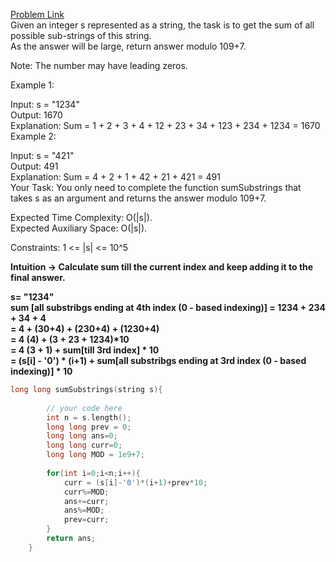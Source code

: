 [Problem Link](https://www.geeksforgeeks.org/problems/sum-of-all-substrings-of-a-number-1587115621/1)<br>
Given an integer s represented as a string, the task is to get the sum of all possible sub-strings of this string.<br>
As the answer will be large, return answer modulo 109+7. <br>

Note: The number may have leading zeros.<br>

Example 1:<br>

Input:
s = "1234"<br>
Output: 
1670<br>
Explanation: 
Sum = 1 + 2 + 3 + 4 + 12 + 23 + 34 + 123 + 234 + 1234 = 1670<br>
Example 2:<br>

Input:
s = "421"<br>
Output: 
491<br>
Explanation: 
Sum = 4 + 2 + 1 + 42 + 21 + 421 = 491<br>
Your Task:
You only need to complete the function sumSubstrings that takes s as an argument and returns the answer modulo 109+7.<br>

Expected Time Complexity: O(|s|).<br>
Expected Auxiliary Space: O(|s|).<br>

Constraints:
1 <= |s| <= 10^5<br>

__Intuition -> Calculate sum till the current index and keep adding it to the final answer.__ <br>

__s= "1234"__ <br>
__sum [all substribgs ending at 4th index (0 - based indexing)] = 1234 + 234 + 34 + 4__ <br>
__= 4 + (30+4) + (230+4) + (1230+4)__ <br>
__= 4 (4) + (3 + 23 + 1234)*10__ <br>
__= 4 (3 + 1) + sum[till 3rd index] * 10__ <br>
__= (s[i] - '0') * (i+1) + sum[all substribgs ending at 3rd index (0 - based indexing)] * 10__ <br>

```C++
long long sumSubstrings(string s){
        
        // your code here
        int n = s.length();
        long long prev = 0;
        long long ans=0;
        long long curr=0;
        long long MOD = 1e9+7;
        
        for(int i=0;i<n;i++){
            curr = (s[i]-'0')*(i+1)+prev*10;
            curr%=MOD;
            ans+=curr;
            ans%=MOD;
            prev=curr;
        }
        return ans;
    }
```

